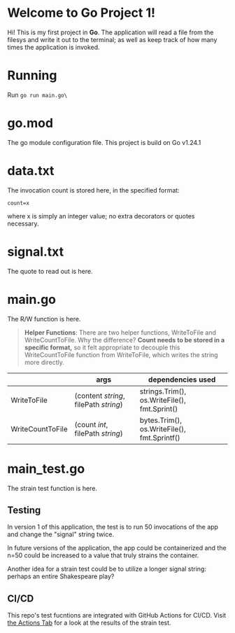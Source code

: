 # Welcome to Go Project 1!

Hi! This is my first project in **Go**. The application will read a file from the filesys and write it out to the terminal; as well as keep track of how many times the application is invoked.

# Running

Run `go run main.go\`

# go.mod

The go module configuration file. This project is build on Go v1.24.1

# data.txt

The invocation count is stored here, in the specified format:

    count=x
where x is simply an integer value; no extra decorators or quotes necessary.

# signal.txt

The quote to read out is here.

# main.go

The R/W function is here.
> **Helper Functions**: There are two helper functions, WriteToFile and WriteCountToFile. Why the difference? **Count needs to be stored in a specific format,** so it felt appropriate to decouple this WriteCountToFile function from WriteToFile, which writes the string more directly.

|                		|args|dependencies used                         |
|----------------|-------------------------------|-----------------------------|
|WriteToFile|(content *string*, filePath *string*)            |strings.Trim(), os.WriteFile(), fmt.Sprint()            |
|WriteCountToFile |(count *int*, filePath *string*)            |bytes.Trim(), os.WriteFile(), fmt.Sprintf()            |



# main_test.go

The strain test function is here.

## Testing

In version 1 of this application, the test is to run 50 invocations of the app and change the "signal" string twice.

In future versions of the application, the app could be containerized and the n=50 could be increased to a value that truly strains the container.

Another idea for a strain test could be to utilize a longer signal string: perhaps an entire Shakespeare play? 

## CI/CD
This repo's test fucntions are integrated with GitHub Actions for CI/CD.
Visit [the Actions Tab](https://github.com/jthomas845/go-project-one/actions) for a look at the results of the strain test.
